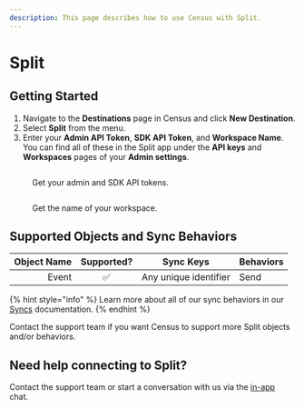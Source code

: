 ```yaml
---
description: This page describes how to use Census with Split.
---
```


# Split

## Getting Started

1. Navigate to the **Destinations** page in Census and click **New Destination**.
2. Select **Split** from the menu.
3. Enter your **Admin API Token**, **SDK API Token**, and **Workspace Name**. You can find all of these in the Split app under the **API keys** and **Workspaces** pages of your **Admin settings**.

<figure><img src="../.gitbook/assets/split1.png" alt=""><figcaption><p>Get your admin and SDK API tokens.</p></figcaption></figure>

<figure><img src="../.gitbook/assets/split2.png" alt=""><figcaption><p>Get the name of your workspace.</p></figcaption></figure>

## Supported Objects and Sync Behaviors <a href="#supported-objects-and-sync-behaviors" id="supported-objects-and-sync-behaviors"></a>

| **Object Name** | **Supported?** | **Sync Keys**         | **Behaviors** |
| --------------: | :------------: | --------------------- | ------------- |
|           Event |        ✅       | Any unique identifier | Send          |

{% hint style="info" %}
Learn more about all of our sync behaviors in our [Syncs](../syncs/overview.md) documentation.
{% endhint %}

Contact the support team if you want Census to support more Split objects and/or behaviors.

## Need help connecting to Split?

Contact the support team or start a conversation with us via the [in-app](https://app.getcensus.com) chat.
